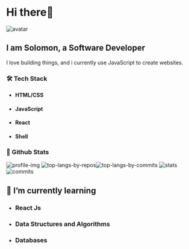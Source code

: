 # Hi there👋
![avatar](avatar.jpg)
## I am Solomon, a Software Developer

I love building things, and i currently use JavaScript to create websites.

### 🛠 Tech Stack

* #### HTML/CSS

* #### JavaScript

* #### React

* #### Shell

### 🧾 Github Stats

![profile-img](http://github-profile-summary-cards.vercel.app/api/cards/profile-details?username=solomonadzape95&theme=github_dark)
![top-langs-by-repos](http://github-profile-summary-cards.vercel.app/api/cards/repos-per-language?username=solomonadzape95&theme=github_dark)![top-langs-by-commits](http://github-profile-summary-cards.vercel.app/api/cards/most-commit-language?username=solomonadzape95&theme=github_dark)
![stats](http://github-profile-summary-cards.vercel.app/api/cards/stats?username=solomonadzape95&theme=github_dark)![commits](http://github-profile-summary-cards.vercel.app/api/cards/productive-time?username=solomonadzape95&theme=github_dark&utcOffset=8)

## 🌱 I’m currently learning

* ### React Js

* ### Data Structures and Algorithms

* ### Databases

<!--
**solomonadzape95/solomonadzape95** is a ✨ _special_ ✨ repository because its `README.md` (this file) appears on your GitHub profile.

Here are some ideas to get you started:

- 🔭 I’m currently working on ...
- 👯 I’m looking to collaborate on ...
- 🤔 I’m looking for help with ...
- 💬 Ask me about ...
- 📫 How to reach me: ...
- 😄 Pronouns: ...
- ⚡ Fun fact: ...
-->
